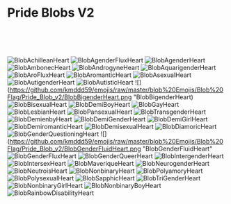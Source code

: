 # Pride Blobs V2

<br><br><br>

![](https://github.com/kmddd59/emojis/raw/master/blob%20Emojis/Blob%20Flag/Pride_Blob_v2/BlobAchilleanHeart.png "BlobAchilleanHeart") ![](https://github.com/kmddd59/emojis/raw/master/blob%20Emojis/Blob%20Flag/Pride_Blob_v2/BlobAgenderFluxHeart.png "BlobAgenderFluxHeart") ![](https://github.com/kmddd59/emojis/raw/master/blob%20Emojis/Blob%20Flag/Pride_Blob_v2/BlobAgenderHeart.png "BlobAgenderHeart") ![](https://github.com/kmddd59/emojis/raw/master/blob%20Emojis/Blob%20Flag/Pride_Blob_v2/BlobAmbonecHeart.png "BlobAmbonecHeart") ![](https://github.com/kmddd59/emojis/raw/master/blob%20Emojis/Blob%20Flag/Pride_Blob_v2/BlobAndrogyneHeart.png "BlobAndrogyneHeart") ![](https://github.com/kmddd59/emojis/raw/master/blob%20Emojis/Blob%20Flag/Pride_Blob_v2/BlobAquarigenderHeart.png "BlobAquarigenderHeart") ![](https://github.com/kmddd59/emojis/raw/master/blob%20Emojis/Blob%20Flag/Pride_Blob_v2/BlobAroFluxHeart.png "BlobAroFluxHeart") ![](https://github.com/kmddd59/emojis/raw/master/blob%20Emojis/Blob%20Flag/Pride_Blob_v2/BlobAromanticHeart.png "BlobAromanticHeart") ![](https://github.com/kmddd59/emojis/raw/master/blob%20Emojis/Blob%20Flag/Pride_Blob_v2/BlobAsexualHeart.png "BlobAsexualHeart") ![](https://github.com/kmddd59/emojis/raw/master/blob%20Emojis/Blob%20Flag/Pride_Blob_v2/BlobAutigenderHeart.png "BlobAutigenderHeart") ![](https://github.com/kmddd59/emojis/raw/master/blob%20Emojis/Blob%20Flag/Pride_Blob_v2/BlobAutisticHeart.png "BlobAutisticHeart") ![](https://github.com/kmddd59/emojis/raw/master/blob%20Emojis/Blob%20Flag/Pride_Blob_v2/BlobBigenderHeart.png "BlobBigenderHeart) ![](https://github.com/kmddd59/emojis/raw/master/blob%20Emojis/Blob%20Flag/Pride_Blob_v2/BlobBisexualHeart.png "BlobBisexualHeart") ![](https://github.com/kmddd59/emojis/raw/master/blob%20Emojis/Blob%20Flag/Pride_Blob_v2/BlobDemiBoyHeart.png "BlobDemiBoyHeart") ![](https://github.com/kmddd59/emojis/raw/master/blob%20Emojis/Blob%20Flag/Pride_Blob_v2/BlobGayHeart.png "BlobGayHeart") ![](https://github.com/kmddd59/emojis/raw/master/blob%20Emojis/Blob%20Flag/Pride_Blob_v2/BlobLesbianHeart.png "BlobLesbianHeart") ![](https://github.com/kmddd59/emojis/raw/master/blob%20Emojis/Blob%20Flag/Pride_Blob_v2/BlobPansexualHeart.png "BlobPansexualHeart") ![](https://github.com/kmddd59/emojis/raw/master/blob%20Emojis/Blob%20Flag/Pride_Blob_v2/BlobTransgenderLoveHeart.png "BlobTransgenderHeart") ![](https://github.com/kmddd59/emojis/raw/master/blob%20Emojis/Blob%20Flag/Pride_Blob_v2/BlobDemienbyHeart.png "BlobDemienbyHeart") ![](https://github.com/kmddd59/emojis/raw/master/blob%20Emojis/Blob%20Flag/Pride_Blob_v2/BlobDemiGenderHeart.png "BlobDemiGenderHeart") ![](https://github.com/kmddd59/emojis/raw/master/blob%20Emojis/Blob%20Flag/Pride_Blob_v2/BlobDemiGirlHeart.png "BlobDemiGirlHeart") ![](https://github.com/kmddd59/emojis/raw/master/blob%20Emojis/Blob%20Flag/Pride_Blob_v2/BlobDemiromanticHeart.png "BlobDemiromanticHeart") ![](https://github.com/kmddd59/emojis/raw/master/blob%20Emojis/Blob%20Flag/Pride_Blob_v2/BlobDemisexualHeart.png "BlobDemisexualHeart") ![](https://github.com/kmddd59/emojis/raw/master/blob%20Emojis/Blob%20Flag/Pride_Blob_v2/BlobDiamoricHeart.png "BlobDiamoricHeart") ![](https://github.com/kmddd59/emojis/raw/master/blob%20Emojis/Blob%20Flag/Pride_Blob_v2/BlobGenderQuestioningHeart.png "BlobGenderQuestioningHeart") ![](https://github.com/kmddd59/emojis/raw/master/blob%20Emojis/Blob%20Flag/Pride_Blob_v2/BlobGenderFluidHeart.png "BlobGenderFluidHeart"
![](https://github.com/kmddd59/emojis/raw/master/blob%20Emojis/Blob%20Flag/Pride_Blob_v2/BlobGenderFluxHeart.png "BlobGenderFluxHeart") ![](https://github.com/kmddd59/emojis/raw/master/blob%20Emojis/Blob%20Flag/Pride_Blob_v2/BlobGenderQueerHeart.png "BlobGenderQueerHeart") ![](https://github.com/kmddd59/emojis/raw/master/blob%20Emojis/Blob%20Flag/Pride_Blob_v2/BlobIntergenderHeart.png "BlobIntergenderHeart") ![](https://github.com/kmddd59/emojis/raw/master/blob%20Emojis/Blob%20Flag/Pride_Blob_v2/BlobIntersexHeart.png "BlobIntersexHeart") ![](https://github.com/kmddd59/emojis/raw/master/blob%20Emojis/Blob%20Flag/Pride_Blob_v2/BlobMaveriqueHeart.png "BlobMaveriqueHeart") ![](https://github.com/kmddd59/emojis/raw/master/blob%20Emojis/Blob%20Flag/Pride_Blob_v2/BlobNeurogenderHeart.png "BlobNeurogenderHeart") ![](https://github.com/kmddd59/emojis/raw/master/blob%20Emojis/Blob%20Flag/Pride_Blob_v2/BlobNeutroisHeart.png "BlobNeutroisHeart") ![](https://github.com/kmddd59/emojis/raw/master/blob%20Emojis/Blob%20Flag/Pride_Blob_v2/BlobNonbinaryHeart.png "BlobNonbinaryHeart") ![](https://github.com/kmddd59/emojis/raw/master/blob%20Emojis/Blob%20Flag/Pride_Blob_v2/BlobPolyamoryHeart.png "BlobPolyamoryHeart") ![](https://github.com/kmddd59/emojis/raw/master/blob%20Emojis/Blob%20Flag/Pride_Blob_v2/BlobPolysexualHeart.png "BlobPolysexualHeart") ![](https://github.com/kmddd59/emojis/raw/master/blob%20Emojis/Blob%20Flag/Pride_Blob_v2/BlobSapphicHeart.png "BlobSapphicHeart") ![](https://github.com/kmddd59/emojis/raw/master/blob%20Emojis/Blob%20Flag/Pride_Blob_v2/BlobTriGenderHeart.png "BlobTriGenderHeart") ![](https://github.com/kmddd59/emojis/raw/master/blob%20Emojis/Blob%20Flag/Pride_Blob_v2/BlobNonbinaryGirlHeart.png "BlobNonbinaryGirlHeart") ![](https://github.com/kmddd59/emojis/raw/master/blob%20Emojis/Blob%20Flag/Pride_Blob_v2/BlobNonbinaryBoyHeart.png "BlobNonbinaryBoyHeart") ![](https://github.com/kmddd59/emojis/raw/master/blob%20Emojis/Blob%20Flag/Pride_Blob_v2/BlobRainbowDisabilityHeart.png "BlobRainbowDisabilityHeart") 

<br><br><br>